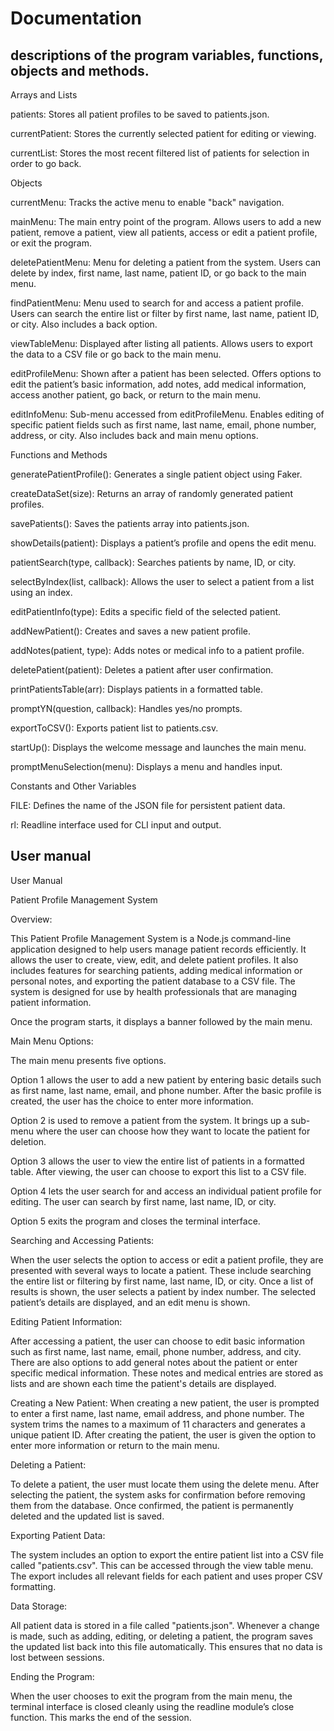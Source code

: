 # Documentation

## descriptions of the program variables, functions, objects and methods.

Arrays and Lists

patients: 
Stores all patient profiles to be saved to patients.json.

currentPatient: 
Stores the currently selected patient for editing or viewing.

currentList: 
Stores the most recent filtered list of patients for selection in order to go back.

Objects

currentMenu:
Tracks the active menu to enable "back" navigation.

mainMenu:
The main entry point of the program. Allows users to add a new patient, remove a patient, view all patients, access or edit a patient profile, or exit the program.

deletePatientMenu:
Menu for deleting a patient from the system. Users can delete by index, first name, last name, patient ID, or go back to the main menu.

findPatientMenu:
Menu used to search for and access a patient profile. Users can search the entire list or filter by first name, last name, patient ID, or city. Also includes a back option.

viewTableMenu:
Displayed after listing all patients. Allows users to export the data to a CSV file or go back to the main menu.

editProfileMenu:
Shown after a patient has been selected. Offers options to edit the patient’s basic information, add notes, add medical information, access another patient, go back, or return to the main menu.

editInfoMenu:
Sub-menu accessed from editProfileMenu. Enables editing of specific patient fields such as first name, last name, email, phone number, address, or city. Also includes back and main menu options.

Functions and Methods

generatePatientProfile():
Generates a single patient object using Faker.

createDataSet(size):
Returns an array of randomly generated patient profiles.

savePatients(): 
Saves the patients array into patients.json.

showDetails(patient): 
Displays a patient’s profile and opens the edit menu.

patientSearch(type, callback): 
Searches patients by name, ID, or city.

selectByIndex(list, callback): 
Allows the user to select a patient from a list using an index.

editPatientInfo(type): 
Edits a specific field of the selected patient.

addNewPatient(): 
Creates and saves a new patient profile.

addNotes(patient, type): 
Adds notes or medical info to a patient profile.

deletePatient(patient): 
Deletes a patient after user confirmation.

printPatientsTable(arr):
Displays patients in a formatted table.

promptYN(question, callback): 
Handles yes/no prompts.

exportToCSV(): 
Exports patient list to patients.csv.

startUp(): 
Displays the welcome message and launches the main menu.

promptMenuSelection(menu): 
Displays a menu and handles input.

Constants and Other Variables

FILE: 
Defines the name of the JSON file for persistent patient data.

rl: 
Readline interface used for CLI input and output.


## User manual

User Manual

Patient Profile Management System

Overview:

This Patient Profile Management System is a Node.js command-line application designed to help users manage patient records efficiently. It allows the user to create, view, edit, and delete patient profiles. It also includes features for searching patients, adding medical information or personal notes, and exporting the patient database to a CSV file. The system is designed for use by health professionals that are managing patient information.

Once the program starts, it displays a banner followed by the main menu.

Main Menu Options:

The main menu presents five options.

Option 1 allows the user to add a new patient by entering basic details such as first name, last name, email, and phone number. After the basic profile is created, the user has the choice to enter more information.

Option 2 is used to remove a patient from the system. It brings up a sub-menu where the user can choose how they want to locate the patient for deletion.

Option 3 allows the user to view the entire list of patients in a formatted table. After viewing, the user can choose to export this list to a CSV file.

Option 4 lets the user search for and access an individual patient profile for editing. The user can search by first name, last name, ID, or city.

Option 5 exits the program and closes the terminal interface.

Searching and Accessing Patients:

When the user selects the option to access or edit a patient profile, they are presented with several ways to locate a patient. These include searching the entire list or filtering by first name, last name, ID, or city. Once a list of results is shown, the user selects a patient by index number. The selected patient’s details are displayed, and an edit menu is shown.

Editing Patient Information:

After accessing a patient, the user can choose to edit basic information such as first name, last name, email, phone number, address, and city. There are also options to add general notes about the patient or enter specific medical information. These notes and medical entries are stored as lists and are shown each time the patient's details are displayed.

Creating a New Patient:
 When creating a new patient, the user is prompted to enter a first name, last name, email address, and phone number. The system trims the names to a maximum of 11 characters and generates a unique patient ID. After creating the patient, the user is given the option to enter more information or return to the main menu.

Deleting a Patient:

To delete a patient, the user must locate them using the delete menu. After selecting the patient, the system asks for confirmation before removing them from the database. Once confirmed, the patient is permanently deleted and the updated list is saved.

Exporting Patient Data:

The system includes an option to export the entire patient list into a CSV file called "patients.csv". This can be accessed through the view table menu. The export includes all relevant fields for each patient and uses proper CSV formatting.

Data Storage:

All patient data is stored in a file called "patients.json". Whenever a change is made, such as adding, editing, or deleting a patient, the program saves the updated list back into this file automatically. This ensures that no data is lost between sessions.

Ending the Program:

When the user chooses to exit the program from the main menu, the terminal interface is closed cleanly using the readline module’s close function. This marks the end of the session.
